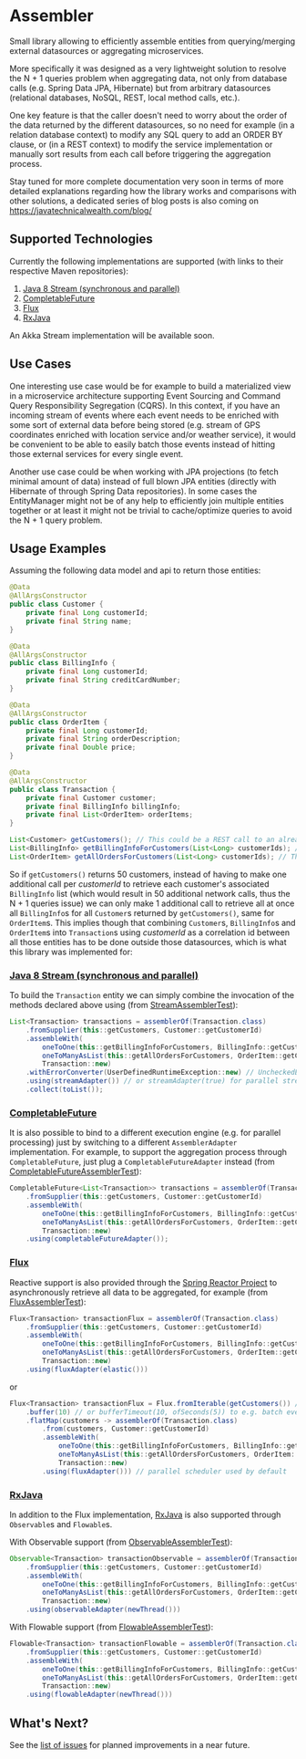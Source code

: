 # Assembler
Small library allowing to efficiently assemble entities from querying/merging external datasources or aggregating microservices.

More specifically it was designed as a very lightweight solution to resolve the N + 1 queries problem when aggregating data, not only from database calls (e.g. Spring Data JPA, Hibernate) but from arbitrary datasources (relational databases, NoSQL, REST, local method calls, etc.).

One key feature is that the caller doesn't need to worry about the order of the data returned by the different datasources, so no need for example (in a relation database context) to modify any SQL query to add an ORDER BY clause, or (in a REST context) to modify the service implementation or manually sort results from each call before triggering the aggregation process.

Stay tuned for more complete documentation very soon in terms of more detailed explanations regarding how the library works and comparisons with other solutions, a dedicated series of blog posts is also coming on https://javatechnicalwealth.com/blog/

## Supported Technologies
Currently the following implementations are supported (with links to their respective Maven repositories):
1. [Java 8 Stream (synchronous and parallel)](https://github.com/pellse/assembler/tree/master/assembler-core)
2. [CompletableFuture](https://github.com/pellse/assembler/tree/master/assembler-core)
3. [Flux](https://github.com/pellse/assembler/tree/master/assembler-flux)
4. [RxJava](https://github.com/pellse/assembler/tree/master/assembler-rxjava)

An Akka Stream implementation will be available soon.

## Use Cases

One interesting use case would be for example to build a materialized view in a microservice architecture supporting Event Sourcing and Command Query Responsibility Segregation (CQRS). In this context, if you have an incoming stream of events where each event needs to be enriched with some sort of external data before being stored (e.g. stream of GPS coordinates enriched with location service and/or weather service), it would be convenient to be able to easily batch those events instead of hitting those external services for every single event.

Another use case could be when working with JPA projections (to fetch minimal amount of data) instead of full blown JPA entities (directly with Hibernate of through Spring Data repositories). In some cases the EntityManager might not be of any help to efficiently join multiple entities together or at least it might not be trivial to cache/optimize queries to avoid the N + 1 query problem.

## Usage Examples
Assuming the following data model and api to return those entities:
```java
@Data
@AllArgsConstructor
public class Customer {
    private final Long customerId;
    private final String name;
}

@Data
@AllArgsConstructor
public class BillingInfo {
    private final Long customerId;
    private final String creditCardNumber;
}

@Data
@AllArgsConstructor
public class OrderItem {
    private final Long customerId;
    private final String orderDescription;
    private final Double price;
}

@Data
@AllArgsConstructor
public class Transaction {
    private final Customer customer;
    private final BillingInfo billingInfo;
    private final List<OrderItem> orderItems;
}

List<Customer> getCustomers(); // This could be a REST call to an already existing microservice
List<BillingInfo> getBillingInfoForCustomers(List<Long> customerIds); // This could be a call to MongoDB
List<OrderItem> getAllOrdersForCustomers(List<Long> customerIds); // This could be a call to an Oracle database
```

So if `getCustomers()` returns 50 customers, instead of having to make one additional call per *customerId* to retrieve each customer's associated `BillingInfo` list (which would result in 50 additional network calls, thus the N + 1 queries issue) we can only make 1 additional call to retrieve all at once all `BillingInfo`s for all `Customer`s returned by `getCustomers()`, same for `OrderItem`s. This implies though that combining `Customer`s, `BillingInfo`s and `OrderItem`s into `Transaction`s using *customerId* as a correlation id between all those entities has to be done outside those datasources, which is what this library was implemented for:

### [Java 8 Stream (synchronous and parallel)](https://github.com/pellse/assembler/tree/master/assembler-core)
To build the `Transaction` entity we can simply combine the invocation of the methods declared above using (from [StreamAssemblerTest](https://github.com/pellse/assembler/blob/master/assembler-core/src/test/java/io/github/pellse/assembler/stream/StreamAssemblerTest.java)):
```java
List<Transaction> transactions = assemblerOf(Transaction.class)
    .fromSupplier(this::getCustomers, Customer::getCustomerId)
    .assembleWith(
        oneToOne(this::getBillingInfoForCustomers, BillingInfo::getCustomerId, BillingInfo::new), // supplier of default values
        oneToManyAsList(this::getAllOrdersForCustomers, OrderItem::getCustomerId),
        Transaction::new)
    .withErrorConverter(UserDefinedRuntimeException::new) // UncheckedException by default when not specified
    .using(streamAdapter()) // or streamAdapter(true) for parallel streams
    .collect(toList());
```
### [CompletableFuture](https://github.com/pellse/assembler/tree/master/assembler-core)
It is also possible to bind to a different execution engine (e.g. for parallel processing) just by switching to a different `AssemblerAdapter` implementation. For example, to support the aggregation process through `CompletableFuture`, just plug a `CompletableFutureAdapter` instead (from [CompletableFutureAssemblerTest](https://github.com/pellse/assembler/blob/master/assembler-core/src/test/java/io/github/pellse/assembler/future/CompletableFutureAssemblerTest.java)):
```java
CompletableFuture<List<Transaction>> transactions = assemblerOf(Transaction.class)
    .fromSupplier(this::getCustomers, Customer::getCustomerId)
    .assembleWith(
        oneToOne(this::getBillingInfoForCustomers, BillingInfo::getCustomerId)
        oneToManyAsList(this::getAllOrdersForCustomers, OrderItem::getCustomerId),
        Transaction::new)
    .using(completableFutureAdapter());
```
### [Flux](https://github.com/pellse/assembler/tree/master/assembler-flux)
Reactive support is also provided through the [Spring Reactor Project](https://projectreactor.io/) to asynchronously retrieve all data to be aggregated, for example (from [FluxAssemblerTest]( https://github.com/pellse/assembler/blob/master/assembler-flux/src/test/java/io/github/pellse/assembler/flux/FluxAssemblerTest.java)):
```java
Flux<Transaction> transactionFlux = assemblerOf(Transaction.class)
    .fromSupplier(this::getCustomers, Customer::getCustomerId)
    .assembleWith(
        oneToOne(this::getBillingInfoForCustomers, BillingInfo::getCustomerId),
        oneToManyAsList(this::getAllOrdersForCustomers, OrderItem::getCustomerId),
        Transaction::new)
    .using(fluxAdapter(elastic()))
```
or
```java
Flux<Transaction> transactionFlux = Flux.fromIterable(getCustomers()) // or just getCustomerFlux()
    .buffer(10) // or bufferTimeout(10, ofSeconds(5)) to e.g. batch every 5 seconds or max of 10 customers
    .flatMap(customers -> assemblerOf(Transaction.class)
        .from(customers, Customer::getCustomerId)
        .assembleWith(
            oneToOne(this::getBillingInfoForCustomers, BillingInfo::getCustomerId),
            oneToManyAsList(this::getAllOrdersForCustomers, OrderItem::getCustomerId),
            Transaction::new)
        .using(fluxAdapter())) // parallel scheduler used by default
```
### [RxJava](https://github.com/pellse/assembler/tree/master/assembler-rxjava)
In addition to the Flux implementation, [RxJava](https://github.com/ReactiveX/RxJava) is also supported through `Observable`s and `Flowable`s.

With Observable support (from [ObservableAssemblerTest]( https://github.com/pellse/assembler/blob/master/assembler-rxjava/src/test/java/io/github/pellse/assembler/rxjava/ObservableAssemblerTest.java)):
```java
Observable<Transaction> transactionObservable = assemblerOf(Transaction.class)
    .fromSupplier(this::getCustomers, Customer::getCustomerId)
    .assembleWith(
        oneToOne(this::getBillingInfoForCustomers, BillingInfo::getCustomerId),
        oneToManyAsList(this::getAllOrdersForCustomers, OrderItem::getCustomerId),
        Transaction::new)
    .using(observableAdapter(newThread()))
```
With Flowable support (from [FlowableAssemblerTest]( https://github.com/pellse/assembler/blob/master/assembler-rxjava/src/test/java/io/github/pellse/assembler/rxjava/FlowableAssemblerTest.java)):
```java
Flowable<Transaction> transactionFlowable = assemblerOf(Transaction.class)
    .fromSupplier(this::getCustomers, Customer::getCustomerId)
    .assembleWith(
        oneToOne(this::getBillingInfoForCustomers, BillingInfo::getCustomerId),
        oneToManyAsList(this::getAllOrdersForCustomers, OrderItem::getCustomerId),
        Transaction::new)
    .using(flowableAdapter(newThread()))
```
## What's Next?
See the [list of issues](https://github.com/pellse/assembler/issues) for planned improvements in a near future.
